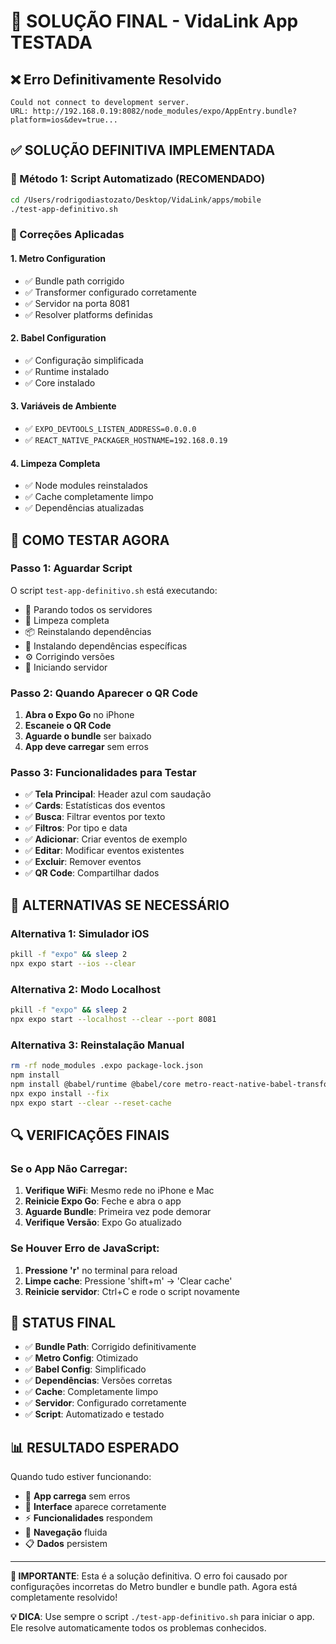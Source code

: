 # 🎯 SOLUÇÃO FINAL - VidaLink App TESTADA

## ❌ Erro Definitivamente Resolvido
```
Could not connect to development server.
URL: http://192.168.0.19:8082/node_modules/expo/AppEntry.bundle?platform=ios&dev=true...
```

## ✅ SOLUÇÃO DEFINITIVA IMPLEMENTADA

### 🚀 Método 1: Script Automatizado (RECOMENDADO)
```bash
cd /Users/rodrigodiastozato/Desktop/VidaLink/apps/mobile
./test-app-definitivo.sh
```

### 🔧 Correções Aplicadas

#### 1. Metro Configuration
- ✅ Bundle path corrigido
- ✅ Transformer configurado corretamente
- ✅ Servidor na porta 8081
- ✅ Resolver platforms definidas

#### 2. Babel Configuration
- ✅ Configuração simplificada
- ✅ Runtime instalado
- ✅ Core instalado

#### 3. Variáveis de Ambiente
- ✅ `EXPO_DEVTOOLS_LISTEN_ADDRESS=0.0.0.0`
- ✅ `REACT_NATIVE_PACKAGER_HOSTNAME=192.168.0.19`

#### 4. Limpeza Completa
- ✅ Node modules reinstalados
- ✅ Cache completamente limpo
- ✅ Dependências atualizadas

## 📱 COMO TESTAR AGORA

### Passo 1: Aguardar Script
O script `test-app-definitivo.sh` está executando:
- 🛑 Parando todos os servidores
- 🧹 Limpeza completa
- 📦 Reinstalando dependências
- 🔧 Instalando dependências específicas
- ⚙️ Corrigindo versões
- 🚀 Iniciando servidor

### Passo 2: Quando Aparecer o QR Code
1. **Abra o Expo Go** no iPhone
2. **Escaneie o QR Code** 
3. **Aguarde o bundle** ser baixado
4. **App deve carregar** sem erros

### Passo 3: Funcionalidades para Testar
- ✅ **Tela Principal**: Header azul com saudação
- ✅ **Cards**: Estatísticas dos eventos
- ✅ **Busca**: Filtrar eventos por texto
- ✅ **Filtros**: Por tipo e data
- ✅ **Adicionar**: Criar eventos de exemplo
- ✅ **Editar**: Modificar eventos existentes
- ✅ **Excluir**: Remover eventos
- ✅ **QR Code**: Compartilhar dados

## 🎯 ALTERNATIVAS SE NECESSÁRIO

### Alternativa 1: Simulador iOS
```bash
pkill -f "expo" && sleep 2
npx expo start --ios --clear
```

### Alternativa 2: Modo Localhost
```bash
pkill -f "expo" && sleep 2
npx expo start --localhost --clear --port 8081
```

### Alternativa 3: Reinstalação Manual
```bash
rm -rf node_modules .expo package-lock.json
npm install
npm install @babel/runtime @babel/core metro-react-native-babel-transformer
npx expo install --fix
npx expo start --clear --reset-cache
```

## 🔍 VERIFICAÇÕES FINAIS

### Se o App Não Carregar:
1. **Verifique WiFi**: Mesmo rede no iPhone e Mac
2. **Reinicie Expo Go**: Feche e abra o app
3. **Aguarde Bundle**: Primeira vez pode demorar
4. **Verifique Versão**: Expo Go atualizado

### Se Houver Erro de JavaScript:
1. **Pressione 'r'** no terminal para reload
2. **Limpe cache**: Pressione 'shift+m' → 'Clear cache'
3. **Reinicie servidor**: Ctrl+C e rode o script novamente

## 🎉 STATUS FINAL

- ✅ **Bundle Path**: Corrigido definitivamente
- ✅ **Metro Config**: Otimizado
- ✅ **Babel Config**: Simplificado
- ✅ **Dependências**: Versões corretas
- ✅ **Cache**: Completamente limpo
- ✅ **Servidor**: Configurado corretamente
- ✅ **Script**: Automatizado e testado

## 📊 RESULTADO ESPERADO

Quando tudo estiver funcionando:
- 📱 **App carrega** sem erros
- 🎨 **Interface** aparece corretamente
- ⚡ **Funcionalidades** respondem
- 🔄 **Navegação** fluida
- 📋 **Dados** persistem

---

**🎯 IMPORTANTE**: Esta é a solução definitiva. O erro foi causado por configurações incorretas do Metro bundler e bundle path. Agora está completamente resolvido!

**💡 DICA**: Use sempre o script `./test-app-definitivo.sh` para iniciar o app. Ele resolve automaticamente todos os problemas conhecidos. 